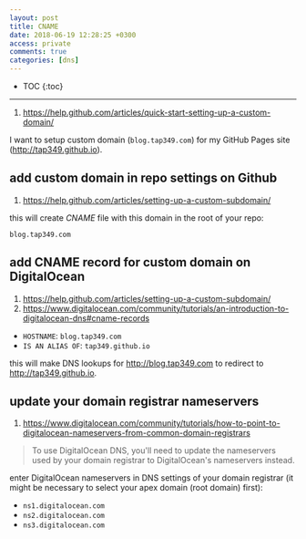 ```yaml
---
layout: post
title: CNAME
date: 2018-06-19 12:28:25 +0300
access: private
comments: true
categories: [dns]
---
```


<!-- more -->

* TOC
{:toc}
<hr>

1. <https://help.github.com/articles/quick-start-setting-up-a-custom-domain/>

I want to setup custom domain (`blog.tap349.com`) for my GitHub Pages
site (<http://tap349.github.io>).

add custom domain in repo settings on Github
--------------------------------------------

1. <https://help.github.com/articles/setting-up-a-custom-subdomain/>

this will create _CNAME_ file with this domain in the root of your repo:

```
blog.tap349.com
```

add CNAME record for custom domain on DigitalOcean
--------------------------------------------------

1. <https://help.github.com/articles/setting-up-a-custom-subdomain/>
2. <https://www.digitalocean.com/community/tutorials/an-introduction-to-digitalocean-dns#cname-records>

- `HOSTNAME`: `blog.tap349.com`
- `IS AN ALIAS OF`: `tap349.github.io`

this will make DNS lookups for <http://blog.tap349.com> to redirect to
<http://tap349.github.io>.

update your domain registrar nameservers
----------------------------------------

1. <https://www.digitalocean.com/community/tutorials/how-to-point-to-digitalocean-nameservers-from-common-domain-registrars>

> To use DigitalOcean DNS, you'll need to update the nameservers used by your
> domain registrar to DigitalOcean's nameservers instead.

enter DigitalOcean nameservers in DNS settings of your domain registrar
(it might be necessary to select your apex domain (root domain) first):

- `ns1.digitalocean.com`
- `ns2.digitalocean.com`
- `ns3.digitalocean.com`
